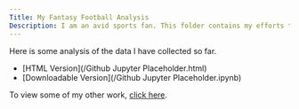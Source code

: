 ```yaml
---
Title: My Fantasy Football Analysis
Description: I am an avid sports fan. This folder contains my efforts to apply what I learn in school torwards one of my biggest hobbies: Fantasy Football.
---  
```


Here is some analysis of the data I have collected so far.
- [HTML Version](/Github Jupyter Placeholder.html)
- [Downloadable Version](/Github Jupyter Placeholder.ipynb)

To view some of my other work, [click here](/https://github.com/michaelpelletier22/sample). 
